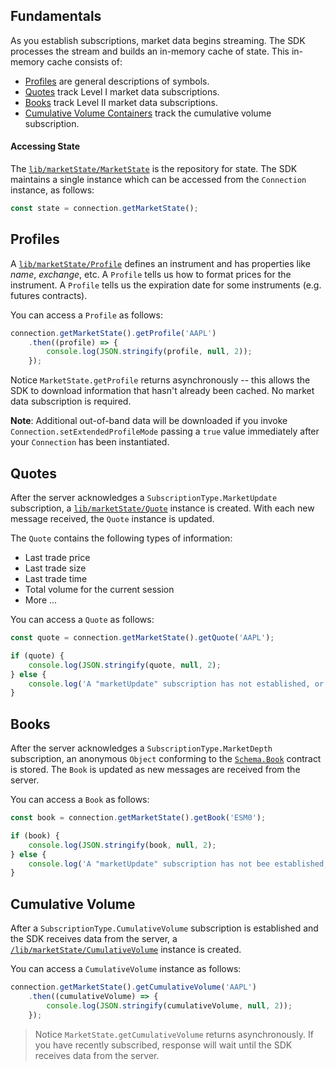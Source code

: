 ## Fundamentals

As you establish subscriptions, market data begins streaming. The SDK processes the stream and builds an in-memory cache of state. This in-memory cache consists of:

* [Profiles](#profiles) are general descriptions of symbols.
* [Quotes](#quotes) track Level I market data subscriptions.
* [Books](#books) track Level II market data subscriptions.
* [Cumulative Volume Containers](#cumulative-volume) track the cumulative volume subscription.

#### Accessing State

The [```lib/marketState/MarketState```](/content/sdk/lib-marketstate?id=marketstate) is the repository for state. The SDK maintains a single instance which can be accessed from the ```Connection``` instance, as follows:

```js
const state = connection.getMarketState();
```

## Profiles

A [```lib/marketState/Profile```](/content/sdk/lib-marketstate?id=profile) defines an instrument and has properties like *name*, *exchange*, etc. A ```Profile``` tells us how to format prices for the instrument. A ```Profile``` tells us the expiration date for some instruments (e.g. futures contracts).

You can access a ```Profile``` as follows:

```js
connection.getMarketState().getProfile('AAPL')
	.then((profile) => {
		console.log(JSON.stringify(profile, null, 2));
	});
```

Notice ```MarketState.getProfile``` returns asynchronously -- this allows the SDK to download information that hasn't already been cached.  No market data subscription is required.

**Note**: Additional out-of-band data will be downloaded if you invoke ```Connection.setExtendedProfileMode``` passing a ```true``` value immediately after your ```Connection``` has been instantiated.

## Quotes

After the server acknowledges a ```SubscriptionType.MarketUpdate``` subscription, a [```lib/marketState/Quote```](/content/sdk/lib-marketstate?id=quote) instance is created. With each new message received, the ```Quote``` instance is updated.

The ```Quote``` contains the following types of information:

* Last trade price
* Last trade size
* Last trade time
* Total volume for the current session
* More ...

You can access a ```Quote``` as follows:

```js
const quote = connection.getMarketState().getQuote('AAPL');

if (quote) {
	console.log(JSON.stringify(quote, null, 2);
} else {
	console.log('A "marketUpdate" subscription has not established, or the server has not yet responded');
}
```

## Books

After the server acknowledges a ```SubscriptionType.MarketDepth``` subscription, an anonymous ```Object``` conforming to the [```Schema.Book```](content/sdk/lib-marketstate?id=schemabook) contract is stored. The ```Book``` is updated as new messages are received from the server.

You can access a ```Book``` as follows:

```js
const book = connection.getMarketState().getBook('ESM0');

if (book) {
	console.log(JSON.stringify(book, null, 2);
} else {
	console.log('A "marketUpdate" subscription has not bee established, or the server has not yet responded');
}
```

## Cumulative Volume

After a ```SubscriptionType.CumulativeVolume``` subscription is established and the SDK receives data from the server, a [```/lib/marketState/CumulativeVolume```](/content/sdk/lib-marketstate?id=cumulativevolume) instance is created.

You can access a ```CumulativeVolume``` instance as follows:

```js
connection.getMarketState().getCumulativeVolume('AAPL')
	.then((cumulativeVolume) => {
		console.log(JSON.stringify(cumulativeVolume, null, 2));
	});
```

> Notice ```MarketState.getCumulativeVolume``` returns asynchronously. If you have recently subscribed, response will wait until the SDK receives data from the server.